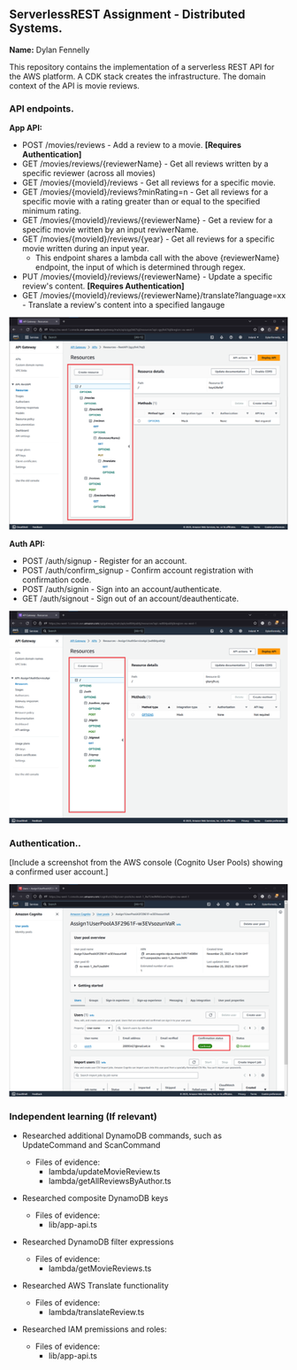 ## ServerlessREST Assignment - Distributed Systems.

__Name:__ Dylan Fennelly

This repository contains the implementation of a serverless REST API for the AWS platform. A CDK stack creates the infrastructure. The domain context of the API is movie reviews.

### API endpoints.
 
__App API:__
+ POST /movies/reviews - Add a review to a movie. **[Requires Authentication]**
+ GET /movies/reviews/{reviewerName} - Get all reviews written by a specific reviewer (across all movies)
+ GET /movies/{movieId}/reviews - Get all reviews for a specific movie.
+ GET /movies/{movieId}/reviews?minRating=n - Get all reviews for a specific movie with a rating greater than or equal to the specified minimum rating.
+ GET /movies/{movieId}/reviews/{reviewerName} - Get a review for a specific movie written by an input reviwerName.
+ GET /movies/{movieId}/reviews/{year} - Get all reviews for a specific movie written during an input year.
    + This endpoint shares a lambda call with the above {reviewerName} endpoint, the input of which is determined through regex.
+ PUT /movies/{movieId}/reviews/{reviewerName} - Update a specific review's content. **[Requires Authentication]**
+ GET /movies/{movieId}/reviews/{reviewerName}/translate?language=xx - Translate a review's content into a specified langauge

![](./images/appapi.png)

__Auth API:__

+ POST /auth/signup - Register for an account.
+ POST /auth/confirm_signup - Confirm account registration with confirmation code.
+ POST /auth/signin - Sign into an account/authenticate.
+ GET /auth/signout - Sign out of an account/deauthenticate.

![](./images/authapi.png)

### Authentication..

[Include a screenshot from the AWS console (Cognito User Pools) showing a confirmed user account.]

![](./images/userpool.png)

### Independent learning (If relevant)

+ Researched additional DynamoDB commands, such as UpdateCommand and ScanCommand
    + Files of evidence:
        + lambda/updateMovieReview.ts
        + lambda/getAllReviewsByAuthor.ts

+ Researched composite DynamoDB keys
    + Files of evidence:
        + lib/app-api.ts

+ Researched DynamoDB filter expressions
    + Files of evidence:
        + lambda/getMovieReviews.ts

+ Researched AWS Translate functionality
    + Files of evidence:
        + lambda/translateReview.ts

+ Researched IAM premissions and roles:
    + Files of evidence:
        + lib/app-api.ts

